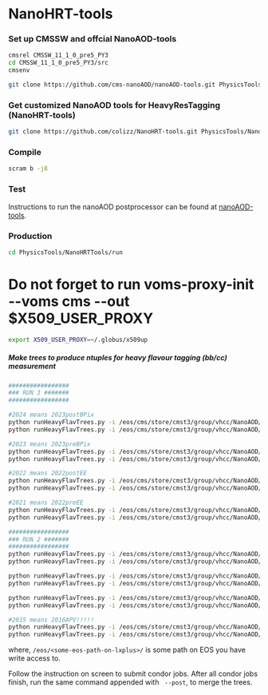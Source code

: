 # NanoHRT-tools

### Set up CMSSW and offcial NanoAOD-tools

```bash
cmsrel CMSSW_11_1_0_pre5_PY3
cd CMSSW_11_1_0_pre5_PY3/src
cmsenv

git clone https://github.com/cms-nanoAOD/nanoAOD-tools.git PhysicsTools/NanoAODTools
```

### Get customized NanoAOD tools for HeavyResTagging (NanoHRT-tools)

```bash
git clone https://github.com/colizz/NanoHRT-tools.git PhysicsTools/NanoHRTTools -b dev-UL-0201
```

### Compile

```bash
scram b -j8
```

### Test

Instructions to run the nanoAOD postprocessor can be found at [nanoAOD-tools](https://github.com/cms-nanoAOD/nanoAOD-tools#nanoaod-tools). 

### Production

```bash
cd PhysicsTools/NanoHRTTools/run
```

# Do not forget to run voms-proxy-init --voms cms --out $X509_USER_PROXY
```bash
export X509_USER_PROXY=~/.globus/x509up
```

##### Make trees to produce ntuples for heavy flavour tagging (bb/cc) measurement

```bash
#################
### RUN 3 #######
#################

#2024 means 2023postBPix
python runHeavyFlavTrees.py -i /eos/cms/store/cmst3/group/vhcc/NanoAOD/dev_AK15_ParTv2/2023postBPix -o /eos/user/b/bribeiro/HadronicVH/20241023_ULNanoV9 --jet-type ak15 --channel qcd --year 2024 --sfbdt 0 -n 1 --condor-extras '+AccountingGroup = "group_u_CMST3.all" ' --po jec True --po jes '"nominal"'
python runHeavyFlavTrees.py -i /eos/cms/store/cmst3/group/vhcc/NanoAOD/dev_AK15_ParTv2/2023postBPix -o /eos/user/b/bribeiro/HadronicVH/20241023_ULNanoV9 --jet-type ak15 --channel qcd --year 2024 --run-data --sfbdt 0 -n 1 --condor-extras '+AccountingGroup = "group_u_CMST3.all" ' --po jec True --po jes '"nominal"'

#2023 means 2023preBPix
python runHeavyFlavTrees.py -i /eos/cms/store/cmst3/group/vhcc/NanoAOD/dev_AK15_ParTv2/2023preBPix -o /eos/user/b/bribeiro/HadronicVH/20241023_ULNanoV9 --jet-type ak15 --channel qcd --year 2023 --sfbdt 0 -n 1 --condor-extras '+AccountingGroup = "group_u_CMST3.all" '  --po jec True --po jes '"nominal"'
python runHeavyFlavTrees.py -i /eos/cms/store/cmst3/group/vhcc/NanoAOD/dev_AK15_ParTv2/2023preBPix -o /eos/user/b/bribeiro/HadronicVH/20241023_ULNanoV9 --jet-type ak15 --channel qcd --year 2023 --run-data --sfbdt 0 -n 1 --condor-extras '+AccountingGroup = "group_u_CMST3.all" '  --po jec True --po jes '"nominal"'

#2022 means 2022postEE
python runHeavyFlavTrees.py -i /eos/cms/store/cmst3/group/vhcc/NanoAOD/dev_AK15_ParTv2/2022postEE -o /eos/user/b/bribeiro/HadronicVH/20241023_ULNanoV9 --jet-type ak15 --channel qcd --year 2022 --sfbdt 0 -n 10 --condor-extras '+AccountingGroup = "group_u_CMST3.all" '  --po jec True --po jes '"nominal"'
python runHeavyFlavTrees.py -i /eos/cms/store/cmst3/group/vhcc/NanoAOD/dev_AK15_ParTv2/2022postEE -o /eos/user/b/bribeiro/HadronicVH/20241023_ULNanoV9 --jet-type ak15 --channel qcd --year 2022 --run-data --sfbdt 0 -n 1 --condor-extras '+AccountingGroup = "group_u_CMST3.all" '  --po jec True --po jes '"nominal"'

#2021 means 2022preEE
python runHeavyFlavTrees.py -i /eos/cms/store/cmst3/group/vhcc/NanoAOD/dev_AK15_ParTv2/2022preEE -o /eos/user/b/bribeiro/HadronicVH/20241023_ULNanoV9 --jet-type ak15 --channel qcd --year 2021 --sfbdt 0 -n 1 --condor-extras '+AccountingGroup = "group_u_CMST3.all" '  --po jec True --po jes '"nominal"'
python runHeavyFlavTrees.py -i /eos/cms/store/cmst3/group/vhcc/NanoAOD/dev_AK15_ParTv2/2022preEE -o /eos/user/b/bribeiro/HadronicVH/20241023_ULNanoV9 --jet-type ak15 --channel qcd --year 2021 --run-data --sfbdt 0 -n 1 --condor-extras '+AccountingGroup = "group_u_CMST3.all" '  --po jec True --po jes '"nominal"'

#################
### RUN 2 #######
#################
python runHeavyFlavTrees.py -i /eos/cms/store/cmst3/group/vhcc/NanoAOD/dev_AK15_ParTv2/_YEAR_ -o /eos/user/b/bribeiro/HadronicVH/20241023_ULNanoV9 --jet-type ak15 --channel qcd --year 2018 --sfbdt 0 -n 1 --condor-extras '+AccountingGroup = "group_u_CMST3.all" '
python runHeavyFlavTrees.py -i /eos/cms/store/cmst3/group/vhcc/NanoAOD/dev_AK15_ParTv2/_YEAR_ -o /eos/user/b/bribeiro/HadronicVH/20241023_ULNanoV9 --jet-type ak15 --channel qcd --year 2018 --run-data --sfbdt 0 -n 1 --condor-extras '+AccountingGroup = "group_u_CMST3.all" '

python runHeavyFlavTrees.py -i /eos/cms/store/cmst3/group/vhcc/NanoAOD/dev_AK15_ParTv2/_YEAR_ -o /eos/user/b/bribeiro/HadronicVH/20241023_ULNanoV9 --jet-type ak15 --channel qcd --year 2017 --sfbdt 0 -n 1 --condor-extras '+AccountingGroup = "group_u_CMST3.all"'
python runHeavyFlavTrees.py -i /eos/cms/store/cmst3/group/vhcc/NanoAOD/dev_AK15_ParTv2/_YEAR_ -o /eos/user/b/bribeiro/HadronicVH/20241023_ULNanoV9 --jet-type ak15 --channel qcd --year 2017 --run-data --sfbdt 0 -n 1 --condor-extras '+AccountingGroup = "group_u_CMST3.all" '

python runHeavyFlavTrees.py -i /eos/cms/store/cmst3/group/vhcc/NanoAOD/dev_AK15_ParTv2/_YEAR_ -o /eos/user/b/bribeiro/HadronicVH/20241023_ULNanoV9 --jet-type ak15 --channel qcd --year 2016 --sfbdt 0 -n 1 --condor-extras '+AccountingGroup = "group_u_CMST3.all" '
python runHeavyFlavTrees.py -i /eos/cms/store/cmst3/group/vhcc/NanoAOD/dev_AK15_ParTv2/_YEAR_ -o /eos/user/b/bribeiro/HadronicVH/20241023_ULNanoV9 --jet-type ak15 --channel qcd --year 2016 --run-data --sfbdt 0 -n 1 --condor-extras '+AccountingGroup = "group_u_CMST3.all" '

#2015 means 2016APV!!!!!
python runHeavyFlavTrees.py -i /eos/cms/store/cmst3/group/vhcc/NanoAOD/dev_AK15_ParTv2/2016APV -o /eos/user/b/bribeiro/HadronicVH/20241023_ULNanoV9 --jet-type ak15 --channel qcd --year 2015 --sfbdt 0 -n 1 --condor-extras '+AccountingGroup = "group_u_CMST3.all" '
python runHeavyFlavTrees.py -i /eos/cms/store/cmst3/group/vhcc/NanoAOD/dev_AK15_ParTv2/2016APV -o /eos/user/b/bribeiro/HadronicVH/20241023_ULNanoV9 --jet-type ak15 --channel qcd --year 2015 --run-data --sfbdt 0 -n 1 --condor-extras '+AccountingGroup = "group_u_CMST3.all" '
```

where, `/eos/<some-eos-path-on-lxplus>/` is some path on EOS you have write access to.

Follow the instruction on screen to submit condor jobs. After all condor jobs finish, run the same command appended with ` --post`, to merge the trees.

<!-- 
```bash
python runPostProcessing.py [-i /path/of/input] -o /path/to/output -d datasets.yaml --friend 
-I PhysicsTools.NanoHRTTools.producers.hrtMCTreeProducer hrtMCTree -n 1
```

To merge the trees, run the same command but add `--post -w ''` (i.e., set `-w` to an empty string (`''`) -- we do not add the cross sections, but simply reweight signals to match the QCD spectrum afterwards).


##### Make trees for heavy flavour tagging (bb/cc) or top/W data/MC comparison and scale factor measurement:

```bash
python runHeavyFlavTrees.py -i /eos/uscms/store/user/lpcjme/noreplica/NanoHRT/path/to/input -o /path/to/output 
(--sample-dir custom_samples) --jet-type [ak8,ak15] --channel [photon|qcd|muon|inclusive] --year [2016|2017|2018] -n 10 
(--batch) (--run-data) (--run-syst)
(--run-tagger) (--run-mass-regression) (--sfbdt 0.5)
(--condor-extras '+AccountingGroup = "group_u_CMST3.all"')
```

Command line options:

  - the preselection for each channel is coded in `runHRTTrees.py`
  - add `--run-data` to make data trees
  - add `--run-syst` to make the systematic trees
  - can run data & MC for multiple years together w/ e.g., `--year 2016,2017,2018`. The `--run-data` option will be ignored in this case. Add also `--run-syst` to make the systematic trees.
  - use `--sample-dir` to specify the directory containing the sample lists. Currently we maintain two sets of sample lists: the default one is under [samples](run/samples) which is used for running over official NanoAOD datasets remotely, and the other one is [custom_samples](run/custom_samples) which is used for running over privately produced NanoAOD datasets locally. To run over the private produced samples, ones needs to add `--sample-dir custom_samples` to the command line.
  - the `--batch` option will submit jobs to condor automatically without confirmation
  - remove `-i` to run over remote files (e.g., official NanoAOD, or private NanoAOD published on DAS); consider adding `--prefetch` to copy files first before running
  - **[NEW]** add `--run-tagger` (`--run-mass-regression`) to run new ParticleNet tagger (mass regression) on-the-fly. Check `HeavyFlavBaseProducer.py` for the model configuration.
  - **[NEW]** use `--sfbdt` to change the sfBDT cut value. This affects only QCD and photon samples. By default, sfBDT > 0.5 is applied to QCD and photon samples.
  - **[NEW]** use `--condor-extras` to pass extra options to condor job description file.
     
More options of `runPostProcessing.py` or `runHRTTrees.py` (a wrapper of `runPostProcessing.py`) can be found with `python runPostProcessing.py -h` or `python runHRTTrees.py -h`, e.g.,

 - To resubmit failed jobs, run the same command but add `--resubmit`.

 - To add cross section weights and merge output trees according to the config file, run the same command but add `--post`. The cross section file to use can be set with the `-w` option. 


### Truth-matching criteria

For maximal flexibility, a number of truth-matching varibles are defined in [HeavyFlavBaseProducer](python/producers/HeavyFlavBaseProducer.py) for hadronically decaying top quarks and W, Z, Higgs bosons. For W/Z/H we define:

 - `fj_idx_dr_X`: deltaR of the fatjet to the nearest **hadronically decaying** X particle. **If found, this top quark `X` is then used to define all the following variables.** Default to 99 if no hadronically decaying X in the event.
 - `fj_idx_dr_X_daus`: max deltaR between the fatjet and the two quarks from X decay.
 - `fj_idx_X_pt`: pt of X
 - `fj_idx_X_decay`: max abs(pdgId) of the two quarks from X decay. For H/Z, this means 5: bb, 4: cc, <4: qq. For W, this means 4: cx, <4: qq. Default to 0 if no hadronically decaying X in the event.

Top quark is treated a bit differently:

 - `fj_idx_dr_T`: deltaR of the fatjet to the nearest **hadronically decaying** top quark. **If found, this top quark `T` is then used to define all the following variables.** Default to 99 if no hadronically decaying top in the event.
 - `fj_idx_dr_T_b`: deltaR between the fatjet and the b quark from the hadronic `T` decay.
 - `fj_idx_dr_T_Wq_(max|min)`: max|min deltaR between the fatjet and the two quarks from the W decay.
 - `fj_idx_T_Wq_(max|min)_pdgId`: pdgId (**w/o** taking the absolute value) of the corresponding two quarks from W decay.
 - `fj_idx_T_pt`: pt of `T`

#### Truth-matching criteria for top/W tagging scale factors


 - top-matched: all three quarks contained in the fatjet
   - `fj_1_dr_T_b<jetR && fj_1_dr_T_Wq_max<jetR`
 - W-matched: only the two W quarks contained, the b quark is outside the jet cone (if the W is from top quark decay)
   - `((fj_1_T_Wq_max_pdgId==0 && fj_1_dr_W_daus<jetR) || (fj_1_T_Wq_max_pdgId!=0 && fj_1_dr_T_b>=jetR && fj_1_dr_T_Wq_max<jetR))`
   - **[Note]** the first part is mainly intended for tW events where the top quark decays leptonically, and the W boson decays hadronically. This can be a sizeable contribution to the W-matched events and needs to be taken into account properly. The trick here makes use of the fact that `fj_1_T_Wq_max_pdgId` is non-zero only if there is a hadronic top in the event.
 - unmatched: defined as `(NOT top-matched) and (NOT W-matched)`, i.e.,
   - `!(fj_1_dr_T_b<jetR && fj_1_dr_T_Wq_max<jetR) && !((fj_1_T_Wq_max_pdgId==0 && fj_1_dr_W_daus<jetR) || (fj_1_T_Wq_max_pdgId!=0 && fj_1_dr_T_b>=jetR && fj_1_dr_T_Wq_max<jetR))`

[Extra] For selecting specifically W->cx decays from the W-matched jets:

 - W(cx)-matched:
   - `((fj_1_T_Wq_max_pdgId==0 && fj_1_dr_W_daus<jetR && fj_1_W_decay==4) || (fj_1_T_Wq_max_pdgId!=0 && fj_1_dr_T_b>=jetR && fj_1_dr_T_Wq_max<jetR && (abs(fj_1_T_Wq_max_pdgId)==4 || abs(fj_1_T_Wq_min_pdgId)==4)))`

### Checklist when updating to new data-taking years / production campaigns

- [ ] triggers
- [ ] lumi values
- [ ] golden JSON
- [ ] PU rewgt
- [ ] lepton ID/ISO
- [ ] b-tag WP
- [ ] JEC/JER
- [ ] MET filters
- [ ] MET recipes (if any)
- [ ] samples (check also those in PRODUCTION status) -->

